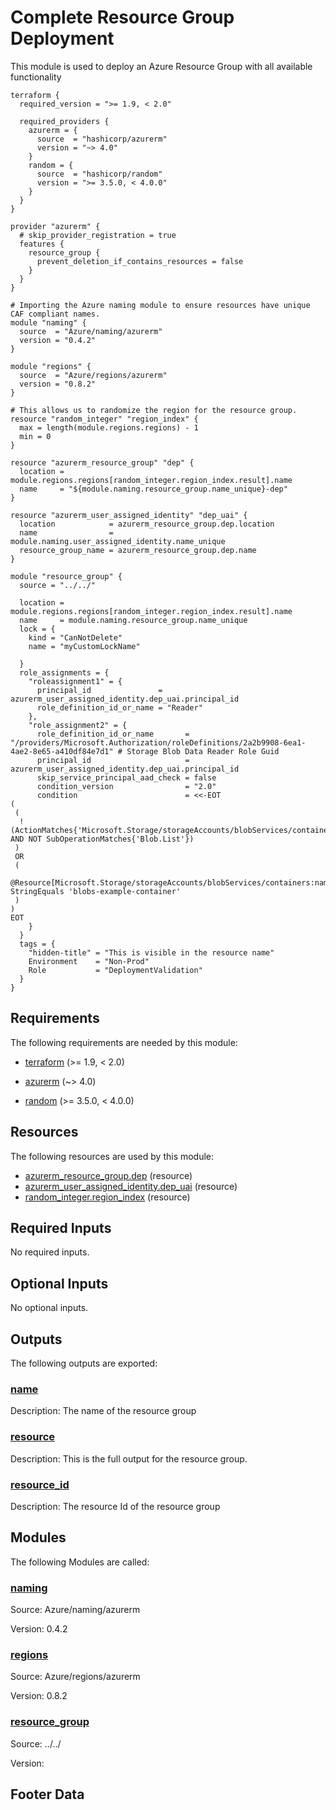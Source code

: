 <!-- BEGIN_TF_DOCS -->
<!-- Code generated by terraform-docs. DO NOT EDIT. -->
# Complete Resource Group Deployment

This module is used to deploy an Azure Resource Group with all available functionality

```hcl
terraform {
  required_version = ">= 1.9, < 2.0"

  required_providers {
    azurerm = {
      source  = "hashicorp/azurerm"
      version = "~> 4.0"
    }
    random = {
      source  = "hashicorp/random"
      version = ">= 3.5.0, < 4.0.0"
    }
  }
}

provider "azurerm" {
  # skip_provider_registration = true
  features {
    resource_group {
      prevent_deletion_if_contains_resources = false
    }
  }
}

# Importing the Azure naming module to ensure resources have unique CAF compliant names.
module "naming" {
  source  = "Azure/naming/azurerm"
  version = "0.4.2"
}

module "regions" {
  source  = "Azure/regions/azurerm"
  version = "0.8.2"
}

# This allows us to randomize the region for the resource group.
resource "random_integer" "region_index" {
  max = length(module.regions.regions) - 1
  min = 0
}

resource "azurerm_resource_group" "dep" {
  location = module.regions.regions[random_integer.region_index.result].name
  name     = "${module.naming.resource_group.name_unique}-dep"
}

resource "azurerm_user_assigned_identity" "dep_uai" {
  location            = azurerm_resource_group.dep.location
  name                = module.naming.user_assigned_identity.name_unique
  resource_group_name = azurerm_resource_group.dep.name
}

module "resource_group" {
  source = "../../"

  location = module.regions.regions[random_integer.region_index.result].name
  name     = module.naming.resource_group.name_unique
  lock = {
    kind = "CanNotDelete"
    name = "myCustomLockName"

  }
  role_assignments = {
    "roleassignment1" = {
      principal_id               = azurerm_user_assigned_identity.dep_uai.principal_id
      role_definition_id_or_name = "Reader"
    },
    "role_assignment2" = {
      role_definition_id_or_name       = "/providers/Microsoft.Authorization/roleDefinitions/2a2b9908-6ea1-4ae2-8e65-a410df84e7d1" # Storage Blob Data Reader Role Guid
      principal_id                     = azurerm_user_assigned_identity.dep_uai.principal_id
      skip_service_principal_aad_check = false
      condition_version                = "2.0"
      condition                        = <<-EOT
(
 (
  !(ActionMatches{'Microsoft.Storage/storageAccounts/blobServices/containers/blobs/read'} AND NOT SubOperationMatches{'Blob.List'})
 )
 OR
 (
  @Resource[Microsoft.Storage/storageAccounts/blobServices/containers:name] StringEquals 'blobs-example-container'
 )
)
EOT
    }
  }
  tags = {
    "hidden-title" = "This is visible in the resource name"
    Environment    = "Non-Prod"
    Role           = "DeploymentValidation"
  }
}

```

<!-- markdownlint-disable MD033 -->
## Requirements

The following requirements are needed by this module:

- <a name="requirement_terraform"></a> [terraform](#requirement\_terraform) (>= 1.9, < 2.0)

- <a name="requirement_azurerm"></a> [azurerm](#requirement\_azurerm) (~> 4.0)

- <a name="requirement_random"></a> [random](#requirement\_random) (>= 3.5.0, < 4.0.0)

## Resources

The following resources are used by this module:

- [azurerm_resource_group.dep](https://registry.terraform.io/providers/hashicorp/azurerm/latest/docs/resources/resource_group) (resource)
- [azurerm_user_assigned_identity.dep_uai](https://registry.terraform.io/providers/hashicorp/azurerm/latest/docs/resources/user_assigned_identity) (resource)
- [random_integer.region_index](https://registry.terraform.io/providers/hashicorp/random/latest/docs/resources/integer) (resource)

<!-- markdownlint-disable MD013 -->
## Required Inputs

No required inputs.

## Optional Inputs

No optional inputs.

## Outputs

The following outputs are exported:

### <a name="output_name"></a> [name](#output\_name)

Description: The name of the resource group

### <a name="output_resource"></a> [resource](#output\_resource)

Description: This is the full output for the resource group.

### <a name="output_resource_id"></a> [resource\_id](#output\_resource\_id)

Description: The resource Id of the resource group

## Modules

The following Modules are called:

### <a name="module_naming"></a> [naming](#module\_naming)

Source: Azure/naming/azurerm

Version: 0.4.2

### <a name="module_regions"></a> [regions](#module\_regions)

Source: Azure/regions/azurerm

Version: 0.8.2

### <a name="module_resource_group"></a> [resource\_group](#module\_resource\_group)

Source: ../../

Version:

<!-- markdownlint-disable-next-line MD041 -->
## Footer Data
<!-- END_TF_DOCS -->